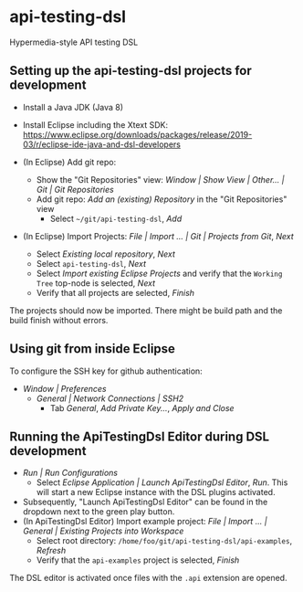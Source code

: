 # api-testing-dsl

Hypermedia-style API testing DSL


## Setting up the api-testing-dsl projects for development

* Install a Java JDK (Java 8)

* Install Eclipse including the Xtext SDK: https://www.eclipse.org/downloads/packages/release/2019-03/r/eclipse-ide-java-and-dsl-developers

* (In Eclipse) Add git repo:
  * Show the "Git Repositories" view: *Window | Show View | Other... | Git | Git Repositories*
  * Add git repo: *Add an (existing) Repository* in the "Git Repositories" view
    * Select `~/git/api-testing-dsl`, *Add*

* (In Eclipse) Import Projects: *File | Import ... | Git | Projects from Git*, *Next*
  * Select *Existing local repository*, *Next*
  * Select `api-testing-dsl`, *Next*
  * Select *Import existing Eclipse Projects* and verify that the `Working Tree` top-node is selected, *Next*
  * Verify that all projects are selected, *Finish*

The projects should now be imported. There might be build path and the build finish without errors.

## Using git from inside Eclipse

To configure the SSH key for github authentication:

* *Window | Preferences*
  * *General | Network Connections | SSH2*
    * Tab *General*, *Add  Private Key...*, *Apply and Close*


## Running the ApiTestingDsl Editor during DSL development

* *Run | Run Configurations*
  * Select *Eclipse Application | Launch ApiTestingDsl Editor*, *Run*.  This will start a new Eclipse instance with the DSL plugins activated.
* Subsequently, "Launch ApiTestingDsl Editor" can be found in the dropdown next to the green play button.
* (In ApiTestingDsl Editor) Import example project: *File | Import ... | General | Existing Projects into Workspace*
  * Select root directory: `/home/foo/git/api-testing-dsl/api-examples`, *Refresh*
  * Verify that the `api-examples` project is selected, *Finish*

The DSL editor is activated once files with the `.api` extension are opened.
